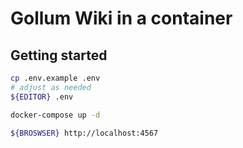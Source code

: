 # Gollum Wiki in a container

## Getting started

```sh
cp .env.example .env
# adjust as needed
${EDITOR} .env

docker-compose up -d

${BROSWSER} http://localhost:4567
```
